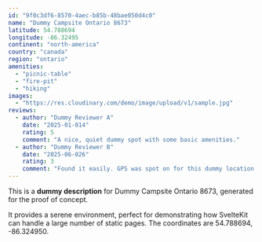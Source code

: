 ```yaml
---
id: "9f0c3df6-8570-4aec-b85b-48bae050d4c0"
name: "Dummy Campsite Ontario 8673"
latitude: 54.788694
longitude: -86.32495
continent: "north-america"
country: "canada"
region: "ontario"
amenities:
  - "picnic-table"
  - "fire-pit"
  - "hiking"
images:
  - "https://res.cloudinary.com/demo/image/upload/v1/sample.jpg"
reviews:
  - author: "Dummy Reviewer A"
    date: "2025-01-014"
    rating: 5
    comment: "A nice, quiet dummy spot with some basic amenities."
  - author: "Dummy Reviewer B"
    date: "2025-06-026"
    rating: 3
    comment: "Found it easily. GPS was spot on for this dummy location."
---
```


This is a **dummy description** for Dummy Campsite Ontario 8673, generated for the proof of concept.

It provides a serene environment, perfect for demonstrating how SvelteKit can handle a large number of static pages. The coordinates are 54.788694, -86.324950.
